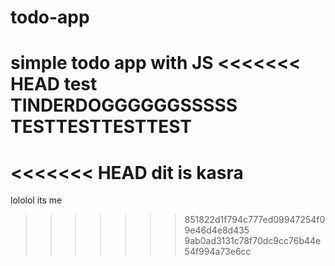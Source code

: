 # todo-app
simple todo app with JS
<<<<<<< HEAD
test
TINDERDOGGGGGGSSSSS
TESTTESTTESTTEST
=======


<<<<<<< HEAD
dit is kasra
=======


lololol its me 

>>>>>>> 851822d1f794c777ed09947254f09e46d4e8d435
>>>>>>> 9ab0ad3131c78f70dc9cc76b44e54f994a73e6cc
